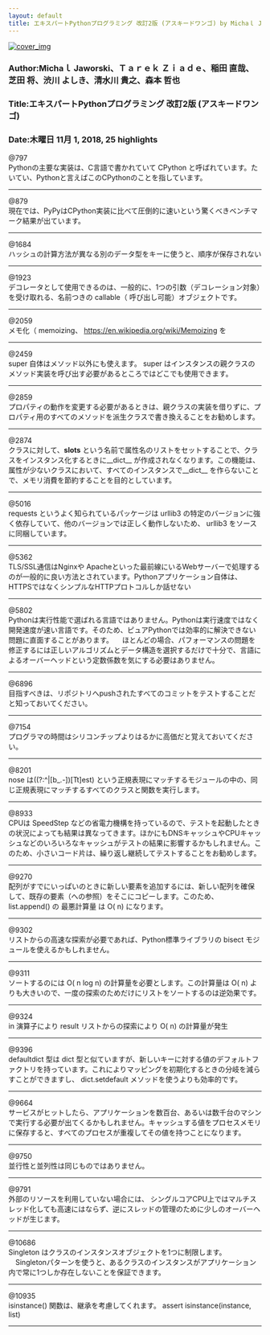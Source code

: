 ```yaml
---
layout: default
title: エキスパートPythonプログラミング 改訂2版 (アスキードワンゴ) by Michaｌ Jaworski、Ｔａｒｅｋ Ｚｉａｄｅ、稲田 直哉、芝田 将、渋川 よしき、清水川 貴之、森本 哲也
---
```


[![cover_img](http://images-jp.amazon.com/images/P/B079Z2GX64.09.MZZZZZZZ.jpg)](https://www.amazon.co.jp/dp/B079Z2GX64)  
### Author:Michaｌ Jaworski、Ｔａｒｅｋ Ｚｉａｄｅ、稲田 直哉、芝田 将、渋川 よしき、清水川 貴之、森本 哲也  
### Title:エキスパートPythonプログラミング 改訂2版 (アスキードワンゴ)  
### Date:木曜日 11月 1, 2018, 25 highlights
  
@797  
Pythonの主要な実装は、C言語で書かれていて CPython と呼ばれています。たいてい、Pythonと言えばこのCPythonのことを指しています。  
****
  
@879  
現在では、PyPyはCPython実装に比べて圧倒的に速いという驚くべきベンチマーク結果が出ています。  
****
  
@1684  
ハッシュの計算方法が異なる別のデータ型をキーに使うと、順序が保存されない  
****
  
@1923  
デコレータとして使用できるのは、一般的に、1つの引数（デコレーション対象）を受け取れる、名前つきの callable（ 呼び出し可能）オブジェクトです。  
****
  
@2059  
メモ化（ memoizing、 https://en.wikipedia.org/wiki/Memoizing を  
****
  
@2459  
super 自体はメソッド以外にも使えます。 super はインスタンスの親クラスのメソッド実装を呼び出す必要があるところではどこでも使用できます。  
****
  
@2859  
プロパティの動作を変更する必要があるときは、親クラスの実装を借りずに、プロパティ用のすべてのメソッドを派生クラスで書き換えることをお勧めします。  
****
  
@2874  
クラスに対して、__slots__ という名前で属性名のリストをセットすることで、クラスをインスタンス化するときに__dict__ が作成されなくなります。この機能は、属性が少ないクラスにおいて、すべてのインスタンスで__dict__ を作らないことで、メモリ消費を節約することを目的としています。  
****
  
@5016  
requests というよく知られているパッケージは urllib3 の特定のバージョンに強く依存していて、他のバージョンでは正しく動作しないため、 urllib3 をソースに同梱しています。  
****
  
@5362  
TLS/SSL通信はNginxや Apacheといった最前線にいるWebサーバーで処理するのが一般的に良い方法とされています。Pythonアプリケーション自体は、HTTPSではなくシンプルなHTTPプロトコルしか話せない  
****
  
@5802  
Pythonは実行性能で選ばれる言語ではありません。Pythonは実行速度ではなく開発速度が速い言語です。そのため、ピュアPythonでは効率的に解決できない問題に直面することがあります。 　ほとんどの場合、パフォーマンスの問題を修正するには正しいアルゴリズムとデータ構造を選択するだけで十分で、言語によるオーバーヘッドという定数係数を気にする必要はありません。  
****
  
@6896  
目指すべきは、リポジトリへpushされたすべてのコミットをテストすることだと知っておいてください。  
****
  
@7154  
プログラマの時間はシリコンチップよりはるかに高価だと覚えておいてください。  
****
  
@8201  
nose は((?:^|[b_.-])[Tt]est) という正規表現にマッチするモジュールの中の、同じ正規表現にマッチするすべてのクラスと関数を実行します。  
****
  
@8933  
CPUは SpeedStep などの省電力機構を持っているので、テストを起動したときの状況によっても結果は異なってきます。ほかにもDNSキャッシュやCPUキャッシュなどのいろいろなキャッシュがテストの結果に影響するかもしれません。このため、小さいコード片は、繰り返し継続してテストすることをお勧めします。  
****
  
@9270  
配列がすでにいっぱいのときに新しい要素を追加するには、新しい配列を確保して、既存の要素（への参照）をそこにコピーします。このため、 list.append() の 最悪計算量 は O( n) になります。  
****
  
@9302  
リストからの高速な探索が必要であれば、Python標準ライブラリの bisect モジュールを使えるかもしれません。  
****
  
@9311  
ソートするのには O( n log n) の計算量を必要とします。この計算量は O( n) よりも大きいので、一度の探索のためだけにリストをソートするのは逆効果です。  
****
  
@9324  
in 演算子により result リストからの探索により O( n) の計算量が発生  
****
  
@9396  
defaultdict 型は dict 型と似ていますが、新しいキーに対する値のデフォルトファクトリを持っています。これによりマッピングを初期化するときの分岐を減らすことができますし、 dict.setdefault メソッドを使うよりも効率的です。  
****
  
@9664  
サービスがヒットしたら、アプリケーションを数百台、あるいは数千台のマシンで実行する必要が出てくるかもしれません。キャッシュする値をプロセスメモリに保存すると、すべてのプロセスが重複してその値を持つことになります。  
****
  
@9750  
並行性と並列性は同じものではありません。  
****
  
@9791  
外部のリソースを利用していない場合には、 シングルコアCPU上ではマルチスレッド化しても高速にはならず、逆にスレッドの管理のために少しのオーバーヘッドが生じます。  
****
  
@10686  
Singleton はクラスのインスタンスオブジェクトを1つに制限します。 　Singletonパターンを使うと、あるクラスのインスタンスがアプリケーション内で常に1つしか存在しないことを保証できます。  
****
  
@10935  
isinstance() 関数は、継承を考慮してくれます。 assert isinstance(instance, list)  
****